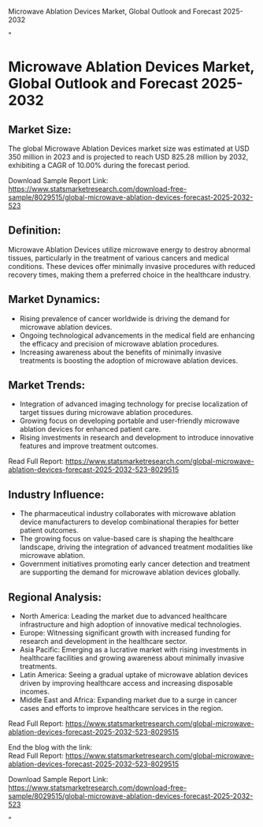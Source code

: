 Microwave Ablation Devices Market, Global Outlook and Forecast 2025-2032

"<html>
<body>
<h1>Microwave Ablation Devices Market, Global Outlook and Forecast 2025-2032</h1>

<h2>Market Size:</h2>
<p>The global Microwave Ablation Devices market size was estimated at USD 350 million in 2023 and is projected to reach USD 825.28 million by 2032, exhibiting a CAGR of 10.00% during the forecast period.</p>
<p>Download Sample Report Link: <a href='https://www.statsmarketresearch.com/download-free-sample/8029515/global-microwave-ablation-devices-forecast-2025-2032-523'>https://www.statsmarketresearch.com/download-free-sample/8029515/global-microwave-ablation-devices-forecast-2025-2032-523</a></p>

<h2>Definition:</h2>
<p>Microwave Ablation Devices utilize microwave energy to destroy abnormal tissues, particularly in the treatment of various cancers and medical conditions. These devices offer minimally invasive procedures with reduced recovery times, making them a preferred choice in the healthcare industry.</p>

<h2>Market Dynamics:</h2>
<ul>
  <li>Rising prevalence of cancer worldwide is driving the demand for microwave ablation devices.</li>
  <li>Ongoing technological advancements in the medical field are enhancing the efficacy and precision of microwave ablation procedures.</li>
  <li>Increasing awareness about the benefits of minimally invasive treatments is boosting the adoption of microwave ablation devices.</li>
</ul>

<h2>Market Trends:</h2>
<ul>
  <li>Integration of advanced imaging technology for precise localization of target tissues during microwave ablation procedures.</li>
  <li>Growing focus on developing portable and user-friendly microwave ablation devices for enhanced patient care.</li>
  <li>Rising investments in research and development to introduce innovative features and improve treatment outcomes.</li>
</ul>
<p>Read Full Report: <a href='https://www.statsmarketresearch.com/global-microwave-ablation-devices-forecast-2025-2032-523-8029515'>https://www.statsmarketresearch.com/global-microwave-ablation-devices-forecast-2025-2032-523-8029515</a></p>

<h2>Industry Influence:</h2>
<ul>
  <li>The pharmaceutical industry collaborates with microwave ablation device manufacturers to develop combinational therapies for better patient outcomes.</li>
  <li>The growing focus on value-based care is shaping the healthcare landscape, driving the integration of advanced treatment modalities like microwave ablation.</li>
  <li>Government initiatives promoting early cancer detection and treatment are supporting the demand for microwave ablation devices globally.</li>
</ul>

<h2>Regional Analysis:</h2>
<ul>
  <li>North America: Leading the market due to advanced healthcare infrastructure and high adoption of innovative medical technologies.</li>
  <li>Europe: Witnessing significant growth with increased funding for research and development in the healthcare sector.</li>
  <li>Asia Pacific: Emerging as a lucrative market with rising investments in healthcare facilities and growing awareness about minimally invasive treatments.</li>
  <li>Latin America: Seeing a gradual uptake of microwave ablation devices driven by improving healthcare access and increasing disposable incomes.</li>
  <li>Middle East and Africa: Expanding market due to a surge in cancer cases and efforts to improve healthcare services in the region.</li>
</ul>
<p>Read Full Report: <a href='https://www.statsmarketresearch.com/global-microwave-ablation-devices-forecast-2025-2032-523-8029515'>https://www.statsmarketresearch.com/global-microwave-ablation-devices-forecast-2025-2032-523-8029515</a></p>

<p>End the blog with the link:<br>
Read Full Report: <a href='https://www.statsmarketresearch.com/global-microwave-ablation-devices-forecast-2025-2032-523-8029515'>https://www.statsmarketresearch.com/global-microwave-ablation-devices-forecast-2025-2032-523-8029515</a></p>
<p>Download Sample Report Link: <a href='https://www.statsmarketresearch.com/download-free-sample/8029515/global-microwave-ablation-devices-forecast-2025-2032-523'>https://www.statsmarketresearch.com/download-free-sample/8029515/global-microwave-ablation-devices-forecast-2025-2032-523</a></p>
</body>
</html>"
